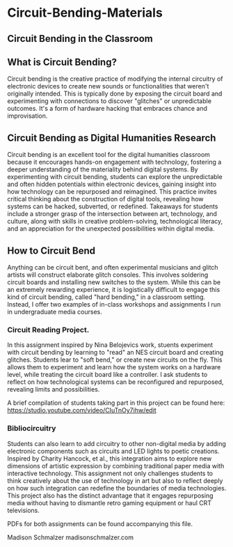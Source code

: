 # Circuit-Bending-Materials


## Circuit Bending in the Classroom

## What is Circuit Bending?

Circuit bending is the creative practice of modifying the internal circuitry of electronic devices to create new sounds or functionalities that weren't originally intended. This is typically done by exposing the circuit board and experimenting with connections to discover "glitches" or unpredictable outcomes. It's a form of hardware hacking that embraces chance and improvisation.

## Circuit Bending as Digital Humanities Research

Circuit bending is an excellent tool for the digital humanities classroom because it encourages hands-on engagement with technology, fostering a deeper understanding of the materiality behind digital systems. By experimenting with circuit bending, students can explore the unpredictable and often hidden potentials within electronic devices, gaining insight into how technology can be repurposed and reimagined. This practice invites critical thinking about the construction of digital tools, revealing how systems can be hacked, subverted, or redefined. Takeaways for students include a stronger grasp of the intersection between art, technology, and culture, along with skills in creative problem-solving, technological literacy, and an appreciation for the unexpected possibilities within digital media.

## How to Circuit Bend

Anything can be circuit bent, and often experimental musicians and glitch artists will construct elaborate glitch consoles. This involves soldering circuit boards and installing new switches to the system. While this can be an extremely rewarding experience, it is logistically difficult to engage this kind of circuit bending, called "hard bending," in a classroom setting. Instead, I offer two examples of in-class workshops and assignments I run in undergraduate media courses.

### Circuit Reading Project.

In this assignment inspired by Nina Belojevics work, stuents experiment with circuit bending by learning to "read" an NES circuit board and creating glitches. Students lear to "soft bend," or create new circuits on the fly. This allows them to experiment and learn how the system works on a hardware level, while treating the circuit board like a controller. I ask students to reflect on how technological systems can be reconfigured and repurposed, revealing limits and possibilities.

A brief compilation of students taking part in this project can be found here: https://studio.youtube.com/video/CIuTnOy7ihw/edit

### Bibliocircuitry

Students can also learn to add circuitry to other non-digital media by adding electronic components such as circuits and LED lights to poetic creations. Inspired by Charity Hancock, et al., this integration aims to explore new dimensions of artistic expression by combining traditional paper media with interactive technology. This assignment not only challenges students to think creatively about the use of technology in art but also to reflect deeply on how such integration can redefine the boundaries of media technologies. This project also has the distinct advantage that it engages repurposing media without having to dismantle retro gaming equipment or haul CRT televisions.

PDFs for both assignments can be found accompanying this file.

Madison Schmalzer
madisonschmalzer.com
